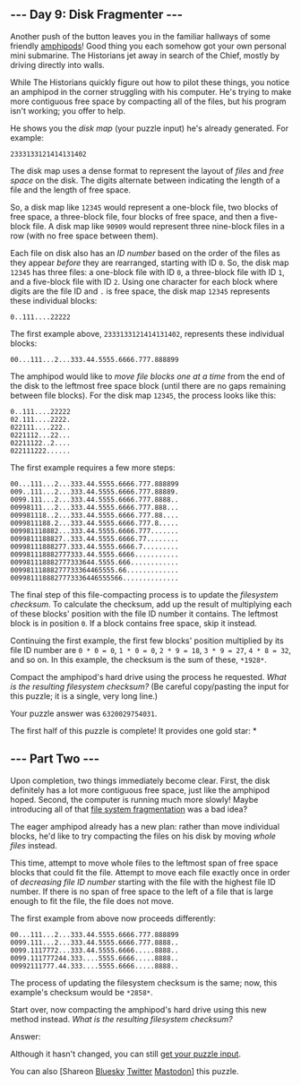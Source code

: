 \--- Day 9: Disk Fragmenter ---
----------

Another push of the button leaves you in the familiar hallways of some friendly
[amphipods](/2021/day/23)! Good thing you each somehow got your own personal
mini submarine. The Historians jet away in search of the Chief, mostly by
driving directly into walls.

While The Historians quickly figure out how to pilot these things, you notice
an amphipod in the corner struggling with his computer. He's trying to make
more contiguous free space by compacting all of the files, but his program
isn't working; you offer to help.

He shows you the *disk map* (your puzzle input) he's already generated. For
example:

``` 2333133121414131402 ```

The disk map uses a dense format to represent the layout of *files* and *free
space* on the disk. The digits alternate between indicating the length of a
file and the length of free space.

So, a disk map like `12345` would represent a one-block file, two blocks of
free space, a three-block file, four blocks of free space, and then a
five-block file. A disk map like `90909` would represent three nine-block files
in a row (with no free space between them).

Each file on disk also has an *ID number* based on the order of the files as
they appear *before* they are rearranged, starting with ID `0`. So, the disk
map `12345` has three files: a one-block file with ID `0`, a three-block file
with ID `1`, and a five-block file with ID `2`. Using one character for each
block where digits are the file ID and `.` is free space, the disk map `12345`
represents these individual blocks:

``` 0..111....22222 ```

The first example above, `2333133121414131402`, represents these individual
blocks:

``` 00...111...2...333.44.5555.6666.777.888899 ```

The amphipod would like to *move file blocks one at a time* from the end of the
disk to the leftmost free space block (until there are no gaps remaining
between file blocks). For the disk map `12345`, the process looks like this:

```
0..111....22222
02.111....2222.
022111....222..
0221112...22...
02211122..2....
022111222......

```

The first example requires a few more steps:

```
00...111...2...333.44.5555.6666.777.888899
009..111...2...333.44.5555.6666.777.88889.
0099.111...2...333.44.5555.6666.777.8888..
00998111...2...333.44.5555.6666.777.888...
009981118..2...333.44.5555.6666.777.88....
0099811188.2...333.44.5555.6666.777.8.....
009981118882...333.44.5555.6666.777.......
0099811188827..333.44.5555.6666.77........
00998111888277.333.44.5555.6666.7.........
009981118882777333.44.5555.6666...........
009981118882777333644.5555.666............
00998111888277733364465555.66.............
0099811188827773336446555566..............

```

The final step of this file-compacting process is to update the *filesystem
checksum*. To calculate the checksum, add up the result of multiplying each of
these blocks' position with the file ID number it contains. The leftmost block
is in position `0`. If a block contains free space, skip it instead.

Continuing the first example, the first few blocks' position multiplied by its
file ID number are `0 * 0 = 0`, `1 * 0 = 0`, `2 * 9 = 18`, `3 * 9 = 27`, `4 * 8
= 32`, and so on. In this example, the checksum is the sum of these, `*1928*`.

Compact the amphipod's hard drive using the process he requested. *What is the
resulting filesystem checksum?* (Be careful copy/pasting the input for this
puzzle; it is a single, very long line.)

Your puzzle answer was `6320029754031`.

The first half of this puzzle is complete! It provides one gold star: \*

\--- Part Two ---
----------

Upon completion, two things immediately become clear. First, the disk
definitely has a lot more contiguous free space, just like the amphipod hoped.
Second, the computer is running much more slowly! Maybe introducing all of that
[file system
fragmentation](https://en.wikipedia.org/wiki/File_system_fragmentation) was a
bad idea?

The eager amphipod already has a new plan: rather than move individual blocks,
he'd like to try compacting the files on his disk by moving *whole files*
instead.

This time, attempt to move whole files to the leftmost span of free space
blocks that could fit the file. Attempt to move each file exactly once in order
of *decreasing file ID number* starting with the file with the highest file ID
number. If there is no span of free space to the left of a file that is large
enough to fit the file, the file does not move.

The first example from above now proceeds differently:

```
00...111...2...333.44.5555.6666.777.888899
0099.111...2...333.44.5555.6666.777.8888..
0099.1117772...333.44.5555.6666.....8888..
0099.111777244.333....5555.6666.....8888..
00992111777.44.333....5555.6666.....8888..

```

The process of updating the filesystem checksum is the same; now, this
example's checksum would be `*2858*`.

Start over, now compacting the amphipod's hard drive using this new method
instead. *What is the resulting filesystem checksum?*

Answer:

Although it hasn't changed, you can still [get your puzzle input](9/input).

You can also [Shareon [Bluesky](https://bsky.app/intent/compose?text=I%27ve+completed+Part+One+of+%22Disk+Fragmenter%22+%2D+Day+9+%2D+Advent+of+Code+2024+%23AdventOfCode+https%3A%2F%2Fadventofcode%2Ecom%2F2024%2Fday%2F9) [Twitter](https://twitter.com/intent/tweet?text=I%27ve+completed+Part+One+of+%22Disk+Fragmenter%22+%2D+Day+9+%2D+Advent+of+Code+2024&url=https%3A%2F%2Fadventofcode%2Ecom%2F2024%2Fday%2F9&related=ericwastl&hashtags=AdventOfCode) [Mastodon](javascript:void(0);)] this puzzle.
